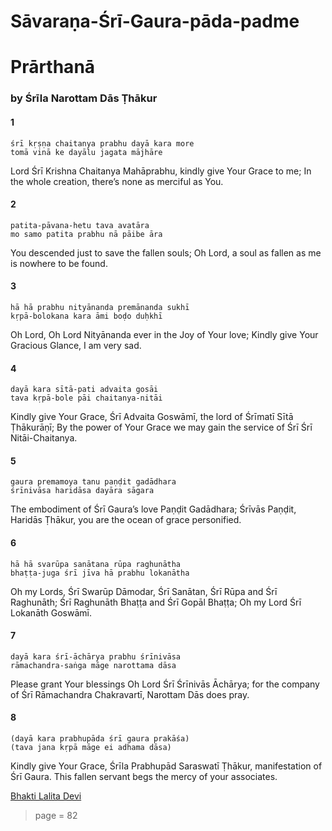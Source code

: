 # Sāvaraṇa-Śrī-Gaura-pāda-padme
# Prārthanā

### by Śrīla Narottam Dās Ṭhākur

#### 1

    śrī kṛṣṇa chaitanya prabhu dayā kara more
    tomā vinā ke dayālu jagata mājhāre

Lord Śrī Krishna Chaitanya Mahāprabhu, kindly give Your Grace to me; In the whole creation, there’s none as merciful as You.

#### 2

    patita-pāvana-hetu tava avatāra
    mo samo patita prabhu nā pāibe āra

You descended just to save the fallen souls; Oh Lord, a soul as fallen as me is nowhere to be found.

#### 3

    hā hā prabhu nityānanda premānanda sukhī
    kṛpā-bolokana kara āmi boḍo duḥkhī

Oh Lord, Oh Lord Nityānanda ever in the Joy of Your love; Kindly give Your Gracious Glance, I am very sad.

#### 4

    dayā kara sītā-pati advaita gosāi
    tava kṛpā-bole pāi chaitanya-nitāi

Kindly give Your Grace, Śrī Advaita Goswāmī, the lord of Śrīmatī Sītā Ṭhākurāṇī; By the power of Your Grace we may gain the service of Śrī Śrī Nitāi-Chaitanya.

#### 5

    gaura premamoya tanu paṇḍit gadādhara
    śrīnivāsa haridāsa dayāra sāgara

The embodiment of Śrī Gaura’s love Paṇḍit Gadādhara; Śrīvās Paṇḍit, Haridās Ṭhākur, you are the ocean of grace personified.

#### 6

    hā hā svarūpa sanātana rūpa raghunātha
    bhaṭṭa-juga śrī jīva hā prabhu lokanātha

Oh my Lords, Śrī Swarūp Dāmodar, Śrī Sanātan, Śrī Rūpa and Śrī Raghunāth; Śrī Raghunāth Bhaṭṭa and Śrī Gopāl Bhaṭṭa; Oh my Lord Śrī Lokanāth Goswāmī.

#### 7

    dayā kara śrī-āchārya prabhu śrīnivāsa
    rāmachandra-saṅga māge narottama dāsa

Please grant Your blessings Oh Lord Śrī Śrīnivās Āchārya;  for  the  company  of  Śrī  Rāmachandra Chakravartī, Narottam Dās does pray.

#### 8

    (dayā kara prabhupāda śrī gaura prakāśa)
    (tava jana kṛpā māge ei adhama dāsa)

Kindly give Your Grace, Śrīla Prabhupād Saraswatī Ṭhākur, manifestation of Śrī Gaura. This fallen servant begs the mercy of your associates.


[Bhakti Lalita Devi](https://soundcloud.com/bhakti-lalita-devi/bhakti-lalita-devi-savarana-sri-gaura-pada-padme-sri-krishna-chaitanya-prabhu-doya-koro-more)


> page = 82